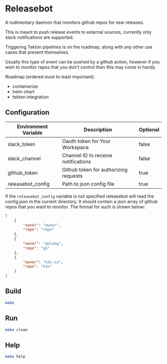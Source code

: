 # Releasebot

A rudimentary daemon that monitors github repos for new releases. 

This is meant to push release events to external sources, currently only slack notifications are supported.

Triggering Tekton pipelines is on the roadmap, along with any other use cases that present themselves.

Usually this type of event can be pushed by a github action, however if you wish to monitor repos that you don't control then this may come in handy.

Roadmap (ordered most to least important):
- containerize
- helm chart
- tekton integration

## Configuration

| Environment Variable  | Description                           | Optional          |
| --------------------  | -----------                           | --------          |
| slack_token           | Oauth token for Your Workspace        | false             |
| slack_channel         | Channel ID to receive notifications   | false             |
| github_token          | Github token for authorizing requests | true              |
| releasebot_config     | Path to json config file              | true              |

If the `releasebot_config` variable is not specified releasebot will read the config.json in the current directory. It should contain a json array of github repos that you want to monitor.
The format for such is shown below:
```json
[
    {
        "owner": "owner",
        "repo": "repo"
    },
    {
        "owner": "golang",
        "repo": "go"
    },
    {
        "owner": "k3s-io",
        "repo": "k3s"
    }
]
```

## Build
```bash
make
```
## Run
```bash
make clean
```
## Help
```bash
make help
```
